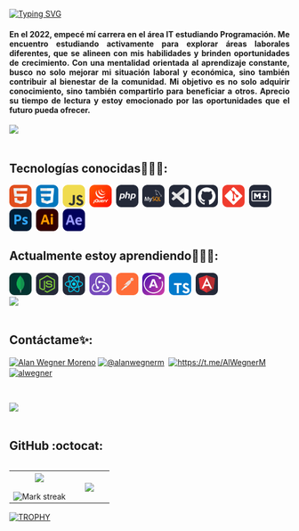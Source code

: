 [![Typing SVG](https://readme-typing-svg.demolab.com?font=Fira+Code&pause=1000&color=62ACFC&random=false&width=435&lines=Muy+buenas!+Mi+nombre+es+Alan+%F0%9F%98%83)](https://git.io/typing-svg)

   <div id="header" align="justify">
      <h4>
         En el 2022, empecé mí carrera en el área IT estudiando Programación. Me encuentro estudiando activamente para explorar áreas laborales diferentes, que se alineen con mis habilidades y brinden oportunidades de crecimiento.
         Con una mentalidad orientada al aprendizaje constante, busco no solo mejorar mi situación laboral y económica, sino también contribuir al bienestar de la comunidad. Mi objetivo es no solo adquirir conocimiento, sino también compartirlo para beneficiar a                  otros. Aprecio su tiempo de lectura y estoy emocionado por las oportunidades que el futuro pueda ofrecer.
      </h4>
   </div>

<img src="https://user-images.githubusercontent.com/73097560/115834477-dbab4500-a447-11eb-908a-139a6edaec5c.gif"><br><br>

<!--Tech stack icons-->
<div align="left">
    <h2>Tecnologías conocidas👨🏻‍💻:</h2>
        <img src="https://github.com/tandpfun/skill-icons/blob/main/icons/HTML.svg" title="HTML5" alt="" width="40"/>&nbsp;
        <img src="https://github.com/tandpfun/skill-icons/blob/main/icons/CSS.svg" title="CSS3" alt="" width="40"/>&nbsp;
        <img src="https://github.com/tandpfun/skill-icons/blob/main/icons/JavaScript.svg" title="JavaScript" alt="" width="40"/>&nbsp;
        <img src="https://github.com/tandpfun/skill-icons/blob/main/icons/JQuery.svg" title="JQuery" alt="" width="40"/>&nbsp;
        <img src="https://github.com/tandpfun/skill-icons/blob/main/icons/PHP-Dark.svg" title="PHP" alt="" width="40"/>&nbsp;
        <img src="https://github.com/tandpfun/skill-icons/blob/main/icons/MySQL-Dark.svg" title="MySQL" alt="" width="40"/>&nbsp;
        <img src="https://github.com/tandpfun/skill-icons/blob/main/icons/VSCode-Dark.svg" title="Visual Studio Code" alt="" width="40"/>&nbsp;
        <img src="https://github.com/tandpfun/skill-icons/blob/main/icons/Github-Dark.svg" title="GitHub" alt="" width="40"/>&nbsp;
        <img src="https://github.com/tandpfun/skill-icons/blob/main/icons/Git.svg" title="Git" alt="" width="40"/>&nbsp;
        <img src="https://github.com/tandpfun/skill-icons/blob/main/icons/Markdown-Dark.svg" title="Markdown" alt="" width="40"/>&nbsp;
        <img src="https://github.com/tandpfun/skill-icons/blob/main/icons/Photoshop.svg" title="Adobe Photoshop" alt="" width="40"/>&nbsp;
        <img src="https://github.com/tandpfun/skill-icons/blob/main/icons/Illustrator.svg" title="Adobe Illustraitor" alt="" width="40"/>&nbsp;
        <img src="https://github.com/tandpfun/skill-icons/blob/main/icons/AfterEffects.svg" alt="Adobe After Effects" width="40"/>&nbsp;
    <h2>Actualmente estoy aprendiendo👨🏻‍💻:</h2>
        <img src="https://github.com/tandpfun/skill-icons/blob/main/icons/MongoDB.svg" title="MongoDB" alt="" width="40"/>&nbsp;
        <img src="https://github.com/tandpfun/skill-icons/blob/main/icons/NodeJS-Dark.svg" title="NodeJS" alt="" width="40"/>&nbsp;
        <img src="https://github.com/tandpfun/skill-icons/blob/main/icons/React-Dark.svg" title="React" alt="" width="40"/>&nbsp;
        <img src="https://github.com/tandpfun/skill-icons/blob/main/icons/Redux.svg" title="Redux" alt="" width="40"/>&nbsp;
        <img src="https://github.com/tandpfun/skill-icons/blob/main/icons/Postman.svg" title="Postman" alt="" width="40"/>&nbsp;
        <img src="https://github.com/tandpfun/skill-icons/blob/main/icons/Apollo.svg" title="Apollo" alt="" width="40"/>&nbsp;
        <img src="https://github.com/tandpfun/skill-icons/blob/main/icons/TypeScript.svg" title="TypeScript" alt="" width="40"/>&nbsp;
        <img src="https://github.com/tandpfun/skill-icons/blob/main/icons/Angular-Dark.svg" title="Angular" alt="" width="40"/>&nbsp;
 </div>
<img src="https://user-images.githubusercontent.com/73097560/115834477-dbab4500-a447-11eb-908a-139a6edaec5c.gif"><br><br>

<p align="left">
<h2>Contáctame✨:</h2>
   <a href="https://www.linkedin.com/in/alan-wegner-moreno/" target="blank"><img align="center" src="https://img.shields.io/badge/LinkedIn-0077B5?style=for-the-badge&logo=linkedin&logoColor=white" title="Alan Wegner Moreno" /></a>
   <a href ="mailto:alanwegnerm@gmail.com" target="blank"><img align="center" src="https://img.shields.io/badge/Gmail-D14836?style=for-the-badge&logo=gmail&logoColor=white" title="alanwegnerm@gmail.com" alt="@alanwegnerm" /></a>
   <a href ="https://wa.me/5493412552505" target="blank"><img align="center" src="https://img.shields.io/badge/WhatsApp-25D366?style=for-the-badge&logo=whatsapp&logoColor=white" title="+54 9 3412552505" alt="" /></a>
   <a href ="https://t.me/AlWegnerM" target="blank"><img align="center" src="https://img.shields.io/badge/Telegram-2CA5E0?style=for-the-badge&logo=telegram&logoColor=white" title="https://t.me/AlWegnerM" /></a>
   <a href="https://www.instagram.com/alwegner/" target="blank"><img align="center" src="https://img.shields.io/badge/Instagram-E4405F?style=for-the-badge&logo=instagram&logoColor=white" title="alwegner" /></a>
</p>
<br>

<img src="https://user-images.githubusercontent.com/73097560/115834477-dbab4500-a447-11eb-908a-139a6edaec5c.gif"><br><br>

<h2>GitHub :octocat:</h2>
<!--- stats & Trophy (start) -->
<p align="center">
  <!--- stats (start) -->
<table align="left">
<tr border="none">
<td width="60%" align="center">

<img  align="center"  src="https://github-readme-stats.vercel.app/api?username=AlanWegner&theme=algolia&show_icons=true&count_private=true" />
  <br></br>
  <img  title="🔥 Get streak stats for your profile at git.io/streak-stats" alt="Mark streak" src="https://github-readme-streak-stats.herokuapp.com?user=AlanWegner&theme=algolia&locale=es&date_format=j%20M%5B%20Y%5D" /> 
</td>

<td width="40%" align="center">

  <img  align="center"  src="https://github-readme-stats.anuraghazra1.vercel.app/api/top-langs/?username=AlanWegner&theme=algolia&hide_border=false&no-bg=true&no-frame=true&langs_count=10"/>

  </td>
</tr>
</table>
<!--- stats (end) -->

<!--- trophy (start) -->
<div align=left>
  <a href="https://github.com/ryo-ma/github-profile-trophy" title="Go to Source">
      <img align="center" width=84% src="https://github-profile-trophy.vercel.app/?username=AlanWegner&theme=algolia" alt="TROPHY" />
    </a>
</div>
<!--- trophy (start) -->


</p>        
<!--- stats (end) -->

